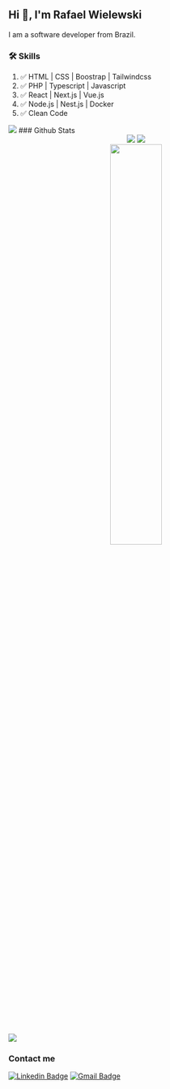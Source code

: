 ## Hi 👋, I'm Rafael Wielewski

I am a software developer from Brazil.

### 🛠️ Skills
 1. ✅ HTML | CSS | Boostrap | Tailwindcss
 2. ✅ PHP | Typescript | Javascript
 3. ✅ React | Next.js | Vue.js
 4. ✅ Node.js | Nest.js | Docker
 5. ✅ Clean Code

<img src="https://user-images.githubusercontent.com/73097560/115834477-dbab4500-a447-11eb-908a-139a6edaec5c.gif">
### Github Stats
<div align="center">
<img src="https://github-readme-stats.vercel.app/api?username=rafaelwielewski&show_icons=true&theme=midnight-purple" />
<img src="https://github-readme-streak-stats.herokuapp.com/?user=rafaelwielewski&theme=midnight-purple"/>
</div>
<div align="center">
<img src="https://github-readme-stats.vercel.app/api/top-langs/?username=rafaelwielewski&theme=midnight-purple&layout=compact" width="45%" />
</div>
<img src="https://user-images.githubusercontent.com/73097560/115834477-dbab4500-a447-11eb-908a-139a6edaec5c.gif">


### Contact me
[![Linkedin Badge](https://img.shields.io/badge/LinkedIn-0077B5?style=for-the-badge&logo=linkedin&logoColor=white&link=linkedin.com/in/rafael-wielewski/)](https://www.linkedin.com/in/rafael-wielewski/)
[![Gmail Badge](https://img.shields.io/badge/Gmail-D14836?style=for-the-badge&logo=gmail&logoColor=white&link=mailto:rafaw99@gmail.com)](mailto:rafaw99@gmail.com)
